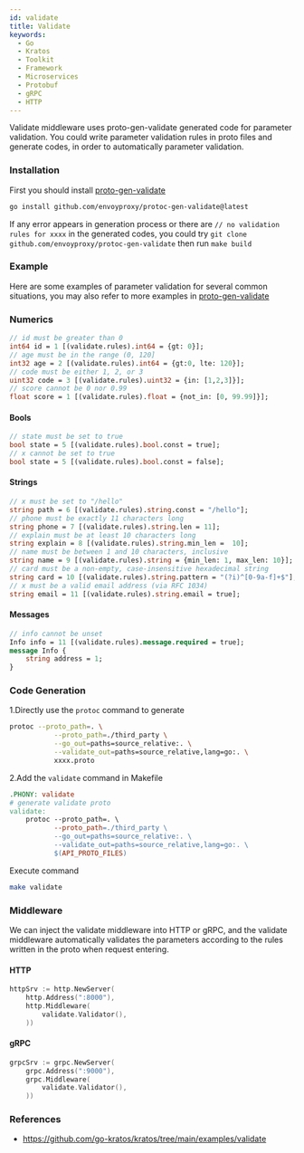 ```yaml
---
id: validate
title: Validate
keywords:
  - Go
  - Kratos
  - Toolkit
  - Framework
  - Microservices
  - Protobuf
  - gRPC
  - HTTP
---
```


Validate middleware uses proto-gen-validate generated code for parameter validation. You could write parameter validation rules in proto files and generate codes, in order to automatically parameter validation.

### Installation

First you should install [proto-gen-validate](https://github.com/envoyproxy/protoc-gen-validate)
```bash
go install github.com/envoyproxy/protoc-gen-validate@latest
```

If any error appears in generation process or there are `// no validation rules for xxxx` in the generated codes, you could try `git clone github.com/envoyproxy/protoc-gen-validate` then run `make build`


### Example
Here are some examples of parameter validation for several common situations, you may also refer to more examples in [proto-gen-validate](https://github.com/envoyproxy/protoc-gen-validate)

### Numerics

```protobuf
// id must be greater than 0
int64 id = 1 [(validate.rules).int64 = {gt: 0}];
// age must be in the range (0, 120]
int32 age = 2 [(validate.rules).int64 = {gt:0, lte: 120}];
// code must be either 1, 2, or 3
uint32 code = 3 [(validate.rules).uint32 = {in: [1,2,3]}];
// score cannot be 0 nor 0.99
float score = 1 [(validate.rules).float = {not_in: [0, 99.99]}];
```

#### Bools
```protobuf
// state must be set to true
bool state = 5 [(validate.rules).bool.const = true];
// x cannot be set to true
bool state = 5 [(validate.rules).bool.const = false];
```

#### Strings
```protobuf
// x must be set to "/hello"
string path = 6 [(validate.rules).string.const = "/hello"];
// phone must be exactly 11 characters long
string phone = 7 [(validate.rules).string.len = 11];
// explain must be at least 10 characters long
string explain = 8 [(validate.rules).string.min_len =  10];
// name must be between 1 and 10 characters, inclusive
string name = 9 [(validate.rules).string = {min_len: 1, max_len: 10}];
// card must be a non-empty, case-insensitive hexadecimal string
string card = 10 [(validate.rules).string.pattern = "(?i)^[0-9a-f]+$"];
// x must be a valid email address (via RFC 1034)
string email = 11 [(validate.rules).string.email = true];
```

#### Messages
```protobuf
// info cannot be unset
Info info = 11 [(validate.rules).message.required = true];
message Info {
    string address = 1;
}
```

### Code Generation

1.Directly use the `protoc` command to generate

```bash
protoc --proto_path=. \
           --proto_path=./third_party \
           --go_out=paths=source_relative:. \
           --validate_out=paths=source_relative,lang=go:. \
           xxxx.proto
```
2.Add the  `validate` command in Makefile

```makefile
.PHONY: validate
# generate validate proto
validate:
	protoc --proto_path=. \
           --proto_path=./third_party \
           --go_out=paths=source_relative:. \
           --validate_out=paths=source_relative,lang=go:. \
           $(API_PROTO_FILES)
```

Execute command

```bash
make validate
```

### Middleware

We can inject the validate middleware into HTTP or gRPC, and the validate middleware automatically validates the parameters according to the rules written in the proto when request entering.

#### HTTP
```go
httpSrv := http.NewServer(
	http.Address(":8000"),
	http.Middleware(
		validate.Validator(),
	))
```
#### gRPC
```go
grpcSrv := grpc.NewServer(
	grpc.Address(":9000"),
	grpc.Middleware(
		validate.Validator(),
	))
```

### References

* https://github.com/go-kratos/kratos/tree/main/examples/validate
